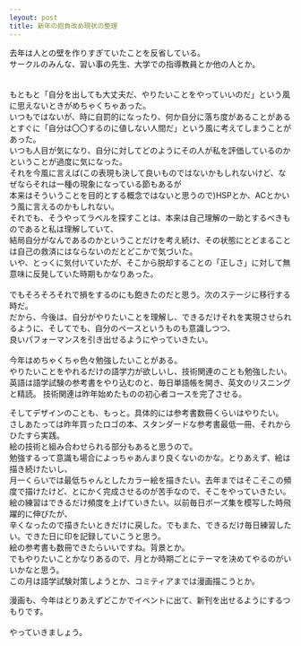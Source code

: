```yaml
---
leyout: post
title: 新年の抱負改め現状の整理
---
```


去年は人との壁を作りすぎていたことを反省している。<br>
サークルのみんな、習い事の先生、大学での指導教員とか他の人とか。<br>
<br><br>
もともと「自分を出しても大丈夫だ、やりたいことをやっていいのだ」という風に思えないときがめちゃくちゃあった。<br>
いつもではないが、時に自罰的になったり、何か自分に落ち度があることがあるとすぐに「自分は〇〇するのに値しない人間だ」という風に考えてしまうことがあった。<br>
いつも人目が気になり、自分に対してどのようにその人が私を評価しているのかということが過度に気になった。<br>
それを今風に言えば(この表現も決して良いものではないかもしれないけど、なぜならそれは一種の現象になっている節もあるが<br>
本来はそういうことを目的とする概念ではないと思うので)HSPとか、ACとかいう風に言えるのかもしれない。<br>
それでも、そうやってラベルを探すことは、本来は自己理解の一助とするべきものであると私は理解していて、<br>
結局自分がなんであるのかということだけを考え続け、その状態にとどまることは自己の救済にはならないのだとどこかで気づいた。<br>
いや、とっくに気付いていたが、そこから脱却することの「正しさ」に対して無意味に反発していた時期もかなりあった。<br>
<br>
でもそろそろそれで損をするのにも飽きたのだと思う。次のステージに移行する時だ。<br>
だから、今後は、自分がやりたいことを理解し、できるだけそれを実現させられるように、そしてでも、自分のペースというものも意識しつつ、<br>
良いパフォーマンスを引き出せるようにやっていきたい。<br>
<br>
今年はめちゃくちゃ色々勉強したいことがある。<br>
やりたいことをやれるだけの語学力が欲しいし、技術関連のことも勉強したい。<br>
英語は語学試験の参考書をやり込むのと、毎日単語帳を開き、英文のリスニングと精読。
技術関連は昨年始めたものの初心者コースを完了させる。<br>

そしてデザインのことも、もっと。具体的には参考書数冊くらいはやりたい。<br>
さしあたっては昨年買ったロゴの本、スタンダードな参考書最低一冊、それからひたすら実践。<br>
絵の技術と組み合わせられる部分もあると思うので。<br>
勉強するって意識も場合によっちゃあんまり良くないのかな。とりあえず、絵は描き続けたいし、<br>
月一くらいでは最低ちゃんとしたカラー絵を描きたい。去年まではそこそこの頻度で描けたけど、とにかく完成させるのが苦手なので、そこをやっていきたい。<br>
絵の練習はできるだけ頻度を上げていきたい。以前毎日ポーズ集を模写した時飛躍的に伸びたが、<br>
辛くなったので描きたいときだけに戻した。でもまた、できるだけ毎日練習したい。できた日に印を記録していこうと思う。<br>
絵の参考書も数冊できたらいいですね。背景とか。<br>
でもやりたいことかなりあるので、月とか時期ごとにテーマを決めてやるのがいいかなと思う。<br>
この月は語学試験対策しようとか、コミティアまでは漫画描こうとか。<br>

漫画も、今年はとりあえずどこかでイベントに出て、新刊を出せるようにするつもりです。<br>
<br>
やっていきましょう。<br>
